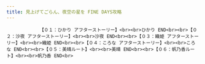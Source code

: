 ```yaml
---
title: 見上げてごらん、夜空の星を FINE DAYS攻略
---
```


                【０１：ひかり アフターストーリー】<br><br>ひかり END<br><br>【０２：沙夜 アフターストーリー】<br><br>沙夜 END<br><br>【０３：織姫 アフターストーリー】<br><br>織姫 END<br><br>【０４：ころな アフターストーリー】<br><br>ころな END<br><br>【０５：美晴ルート】<br><br>美晴 END<br><br>【０６：帆乃香ルート】<br><br>帆乃香 END<br>
              

